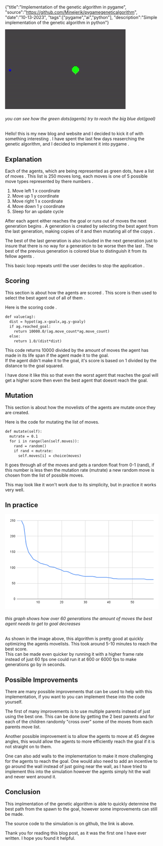 {"title":"Implementation of the genetic algorithm in pygame", "source":"https://github.com/Minejerik/pygamegeneticalgorithm", "date":"10-13-2023", "tags":["pygame","ai","python"], "description":"Simple implementation of the genetic algorithm in python"}


![gif of the genetic algorithm in progress](/static/1/genalgo.gif)
###### you can see how the green dots(agents) try to reach the big blue dot(goal)

Hello! this is my new blog and website and I decided to kick it of with something interesting . 
I have spent the last few days reaserching the genetic algorithm, and I decided to implement it into pygame .

## Explanation

Each of the agents, which are being represented as green dots, have a list of moves . 
This list is 250 moves long, each moves is one of 5 possible move types represented by there numbers .

1. Move left 1 x coordinate
1. Move up 1 y coordinate
1. Move right 1 x coordinate
1. Move down 1 y coordinate
1. Sleep for an update cycle

After each agent either reaches the goal or runs out of moves the next generation begins .
A generation is created by selecting the best agent from the last generation, making copies of it and then mutating all of the copys .

The best of the last generation is also included in the next generation just to insure that there is no way for a generation to be worse then the last .
The best of the previous generation is colored blue to distinguish it from its fellow agents .

This basic loop repeats until the user decides to stop the application .

## Scoring

This section is about how the agents are scored . This score is then used to select the best agent out of all of them .

Here is the scoring code .

    def value(ag):
      dist = hypot(ag.x-goalx,ag.y-goaly)
      if ag.reached_goal:
        return 10000.0/(ag.move_count*ag.move_count)
      else:
        return 1.0/(dist*dist)

This code returns 10000 divided by the amount of moves the agent has made in its life span if the agent made it to the goal.    
If the agent didn't make it to the goal, it's score is based on 1 divided by the distance to the goal squared.

I have done it like this so that even the worst agent that reaches the goal will get a higher score then even the best agent that doesnt reach the goal.

## Mutation

This section is about how the movelists of the agents are mutate once they are created.

Here is the code for mutating the list of moves.

    def mutate(self):
      mutrate = 0.1
      for i in range(len(self.moves)):
        rand = random()
        if rand < mutrate:
          self.moves[i] = choice(moves)
      
It goes through all of the moves and gets a random float from 0-1 (rand), if this number is less then the mutation rate (mutrate) a new random move is chosen from the list of possible moves.   

This may look like it won't work due to its simplicity, but in practice it works very well.

## In practice
![graph of the best agents move count over 60 generations](/static/1/chart.png)
###### this graph shows how over 60 generations the amount of moves the best agent needs to get to goal decreases

As shown in the image above, this algorithm is pretty good at quickly optimizing the agents movelists.
This took around 5-10 minutes to reach the best score.    
This can be made even quicker by running it with a higher frame rate instead of just 60 fps one could run it at 600 or 6000 fps to make generations go by in seconds.

## Possible Improvements

There are many possible improvements that can be used to help with this implementation, if you want to you can implement these into the code yourself.

The first of many improvements is to use multiple parents instead of just using the best one. This can be done by getting the 2 best parents and for each of the children randomly "cross over" some of the moves from each parents move list.

Another possible improvement is to allow the agents to move at 45 degree angles, this would allow the agents to more efficiently reach the goal if it is not straight on to them.

One can also add walls to the implementation to make it more challenging for the agents to reach the goal.
One would also need to add an incentive to go around the wall instead of just going near the wall, as I have tried to implement this into the simulation however the agents simply hit the wall and never went around it.

## Conclusion

This implmentation of the genetic algorithm is able to quickly determine the best path from the spawn to the goal, however some improvements can still be made.

The source code to the simulation is on github, the link is above.

Thank you for reading this blog post, as it was the first one I have ever written. I hope you found it helpful.